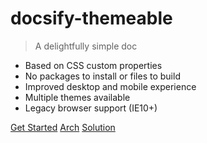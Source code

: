 # docsify-themeable

> A delightfully simple doc

- Based on CSS custom properties
- No packages to install or files to build
- Improved desktop and mobile experience
- Multiple themes available
- Legacy browser support (IE10+)

[Get Started](introduction)
[Arch](introduction)
[Solution](test/index)

